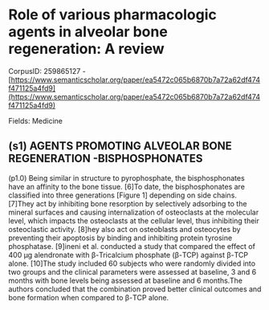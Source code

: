 # Role of various pharmacologic agents in alveolar bone regeneration: A review

CorpusID: 259865127 - [https://www.semanticscholar.org/paper/ea5472c065b6870b7a72a62df474f471125a4fd9](https://www.semanticscholar.org/paper/ea5472c065b6870b7a72a62df474f471125a4fd9)

Fields: Medicine

## (s1) AGENTS PROMOTING ALVEOLAR BONE REGENERATION -BISPHOSPHONATES
(p1.0) Being similar in structure to pyrophosphate, the bisphosphonates have an affinity to the bone tissue. [6]To date, the bisphosphonates are classified into three generations [Figure 1] depending on side chains. [7]They act by inhibiting bone resorption by selectively adsorbing to the mineral surfaces and causing internalization of osteoclasts at the molecular level, which impacts the osteoclasts at the cellular level, thus inhibiting their osteoclastic activity. [8]hey also act on osteoblasts and osteocytes by preventing their apoptosis by binding and inhibiting protein tyrosine phosphatase. [9]ineni et al. conducted a study that compared the effect of 400 µg alendronate with β-Tricalcium phosphate (β-TCP) against β-TCP alone. [10]The study included 60 subjects who were randomly divided into two groups and the clinical parameters were assessed at baseline, 3 and 6 months with bone levels being assessed at baseline and 6 months.The authors concluded that the combination proved better clinical outcomes and bone formation when compared to β-TCP alone.
